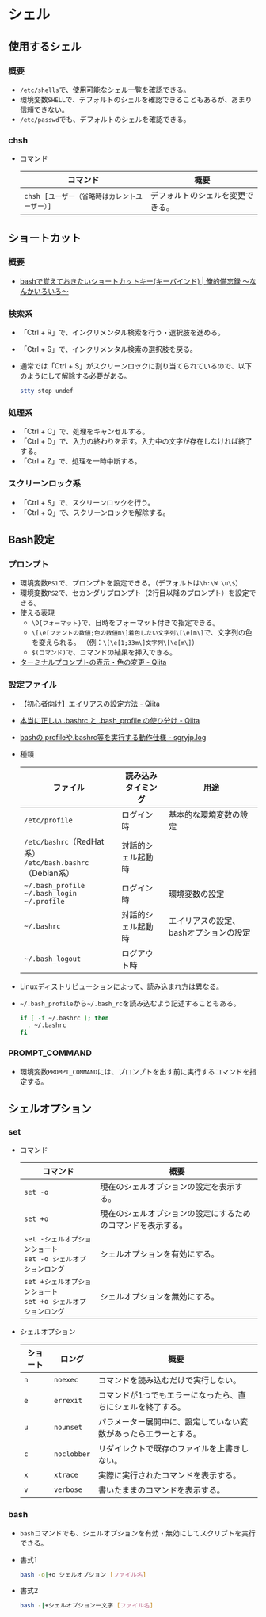 # シェル

## 使用するシェル

### 概要

- `/etc/shells`で、使用可能なシェル一覧を確認できる。
- 環境変数`SHELL`で、デフォルトのシェルを確認できることもあるが、あまり信頼できない。
- `/etc/passwd`でも、デフォルトのシェルを確認できる。

### chsh

- コマンド

  |コマンド|概要|
  |---|---|
  |`chsh [ユーザー（省略時はカレントユーザー）]`|デフォルトのシェルを変更できる。|

## ショートカット

### 概要

- [bashで覚えておきたいショートカットキー(キーバインド) | 俺的備忘録 〜なんかいろいろ〜](https://orebibou.com/ja/home/201506/20150629_001/)

### 検索系

- 「Ctrl + R」で、インクリメンタル検索を行う・選択肢を進める。
- 「Ctrl + S」で、インクリメンタル検索の選択肢を戻る。
- 通常では「Ctrl + S」がスクリーンロックに割り当てられているので、以下のようにして解除する必要がある。

  ```bash
  stty stop undef
  ```

### 処理系

- 「Ctrl + C」で、処理をキャンセルする。
- 「Ctrl + D」で、入力の終わりを示す。入力中の文字が存在しなければ終了する。
- 「Ctrl + Z」で、処理を一時中断する。

### スクリーンロック系

- 「Ctrl + S」で、スクリーンロックを行う。
- 「Ctrl + Q」で、スクリーンロックを解除する。

## Bash設定

### プロンプト

- 環境変数`PS1`で、プロンプトを設定できる。（デフォルトは`\h:\W \u\$`）
- 環境変数`PS2`で、セカンダリプロンプト（2行目以降のプロンプト）を設定できる。
- 使える表現
  - `\D{フォーマット}`で、日時をフォーマット付きで指定できる。
  - `\[\e[フォントの数値;色の数値m\]着色したい文字列\[\e[m\]`で、文字列の色を変えられる。
    （例：`\[\e[1;33m\]文字列\[\e[m\]`）
  - `$(コマンド)`で、コマンドの結果を挿入できる。
- [ターミナルプロンプトの表示・色の変更 - Qiita](https://qiita.com/hmmrjn/items/60d2a64c9e5bf7c0fe60)

### 設定ファイル

- [【初心者向け】エイリアスの設定方法 - Qiita](https://qiita.com/yutat93/items/b5bb9c0366f21bcbea62)
- [本当に正しい .bashrc と .bash_profile の使ひ分け - Qiita](https://qiita.com/magicant/items/d3bb7ea1192e63fba850)
- [bashの.profileや.bashrc等を実行する動作仕様 - sgryjp.log](https://blog.sgry.jp/entry/2019/11/09/232927)
- 種類

  ファイル|読み込みタイミング|用途
    ---|---|---
  `/etc/profile`|ログイン時|基本的な環境変数の設定
  `/etc/bashrc`（RedHat系）<br>`/etc/bash.bashrc`（Debian系）|対話的シェル起動時|
  `~/.bash_profile`<br>`~/.bash_login`<br>`~/.profile`|ログイン時|環境変数の設定
  `~/.bashrc`|対話的シェル起動時|エイリアスの設定、bashオプションの設定
  `~/.bash_logout`|ログアウト時|
  
- Linuxディストリビューションによって、読み込まれ方は異なる。
- `~/.bash_profile`から`~/.bash_rc`を読み込むよう記述することもある。

  ```bash
  if [ -f ~/.bashrc ]; then
    . ~/.bashrc
  fi
  ```

### PROMPT_COMMAND

- 環境変数`PROMPT_COMMAND`には、プロンプトを出す前に実行するコマンドを指定する。

## シェルオプション

### set

- コマンド

  | コマンド                                                     | 概要                                                         |
  | ------------------------------------------------------------ | ------------------------------------------------------------ |
  | `set -o`                                                     | 現在のシェルオプションの設定を表示する。                     |
  | `set +o`                                                     | 現在のシェルオプションの設定にするためのコマンドを表示する。 |
  | `set -シェルオプションショート`<br />`set -o シェルオプションロング` | シェルオプションを有効にする。                               |
  | `set +シェルオプションショート`<br />`set +o シェルオプションロング` | シェルオプションを無効にする。                               |

- シェルオプション

  | ショート | ロング      | 概要                                                         |
  | -------- | ----------- | ------------------------------------------------------------ |
  | `n`      | `noexec`    | コマンドを読み込むだけで実行しない。                         |
  | `e`      | `errexit`   | コマンドが1つでもエラーになったら、直ちにシェルを終了する。  |
  | `u`      | `nounset`   | パラメーター展開中に、設定していない変数があったらエラーとする。 |
  | `c`      | `noclobber` | リダイレクトで既存のファイルを上書きしない。                 |
  | `x`      | `xtrace`    | 実際に実行されたコマンドを表示する。                         |
  | `v`      | `verbose`   | 書いたままのコマンドを表示する。                             |

### bash

- `bash`コマンドでも、シェルオプションを有効・無効にしてスクリプトを実行できる。

- 書式1

  ```bash
  bash -o|+o シェルオプション [ファイル名]
  ```

- 書式2

  ```bash
  bash -|+シェルオプション一文字 [ファイル名]
  ```
